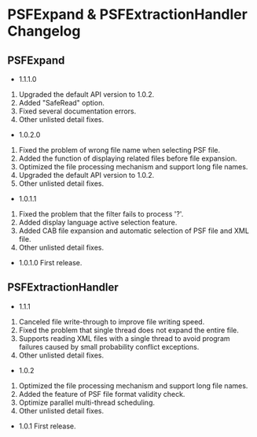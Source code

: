 # PSFExpand & PSFExtractionHandler Changelog

## PSFExpand
- 1.1.1.0
1. Upgraded the default API version to 1.0.2.
2. Added "SafeRead" option.
3. Fixed several documentation errors.
4. Other unlisted detail fixes.

- 1.0.2.0
1. Fixed the problem of wrong file name when selecting PSF file.
2. Added the function of displaying related files before file expansion.
3. Optimized the file processing mechanism and support long file names.
4. Upgraded the default API version to 1.0.2.
5. Other unlisted detail fixes.

- 1.0.1.1
1. Fixed the problem that the filter fails to process '?'.
2. Added display language active selection feature.
3. Added CAB file expansion and automatic selection of PSF file and XML file.
4. Other unlisted detail fixes.


- 1.0.1.0
First release.


## PSFExtractionHandler
- 1.1.1
1. Canceled file write-through to improve file writing speed.
2. Fixed the problem that single thread does not expand the entire file.
3. Supports reading XML files with a single thread to avoid program failures caused by small probability conflict exceptions.
4. Other unlisted detail fixes.

- 1.0.2
1. Optimized the file processing mechanism and support long file names.
2. Added the feature of PSF file format validity check.
3. Optimize parallel multi-thread scheduling.
4. Other unlisted detail fixes.

- 1.0.1
First release.
